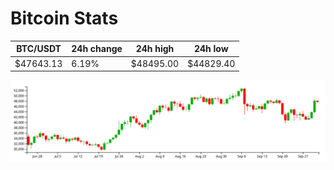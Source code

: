 # Bitcoin Stats

BTC/USDT|24h change|24h high|24h low|
|---|---|---|---|
|$47643.13|6.19%|$48495.00|$44829.40|

<img src="./chart.svg">
